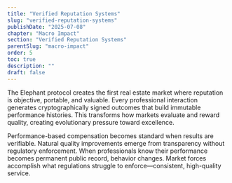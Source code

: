 ```yaml
---
title: "Verified Reputation Systems"
slug: "verified-reputation-systems"
publishDate: "2025-07-08"
chapter: "Macro Impact"
section: "Verified Reputation Systems"
parentSlug: "macro-impact"
order: 5
toc: true
description: ""
draft: false
---
```


The Elephant protocol creates the first real estate market where reputation is objective, portable, and valuable. Every professional interaction generates cryptographically signed outcomes that build immutable performance histories. This transforms how markets evaluate and reward quality, creating evolutionary pressure toward excellence.

Performance-based compensation becomes standard when results are verifiable. Natural quality improvements emerge from transparency without regulatory enforcement. When professionals know their performance becomes permanent public record, behavior changes. Market forces accomplish what regulations struggle to enforce—consistent, high-quality service.
